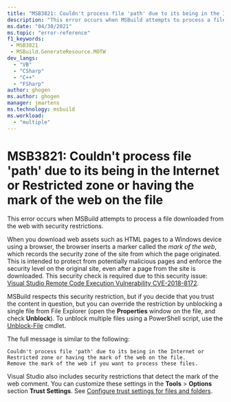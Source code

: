 ```yaml
---
title: "MSB3821: Couldn't process file 'path' due to its being in the Internet or Restricted zone or having the mark of the web on the file"
description: "This error occurs when MSBuild attempts to process a file downloaded from the web with security restrictions."
ms.date: "04/30/2021"
ms.topic: "error-reference"
f1_keywords:
 - MSB3821
 - MSBuild.GenerateResource.MOTW
dev_langs:
  - "VB"
  - "CSharp"
  - "C++"
  - "FSharp"
author: ghogen
ms.author: ghogen
manager: jmartens
ms.technology: msbuild
ms.workload:
  - "multiple"
---
```

# MSB3821: Couldn't process file 'path' due to its being in the Internet or Restricted zone or having the mark of the web on the file

This error occurs when MSBuild attempts to process a file downloaded from the web with security restrictions.

When you download web assets such as HTML pages to a Windows device using a browser, the browser inserts a marker called the *mark of the web*, which records the security zone of the site from which the page originated. This is intended to protect from potentially malicious pages and enforce the security level on the original site, even after a page from the site is downloaded. This security check is required due to this security issue: [Visual Studio Remote Code Execution Vulnerability CVE-2018-8172](https://msrc.microsoft.com/update-guide/vulnerability/CVE-2018-8172).

 MSBuild respects this security restriction, but if you decide that you trust the content in question, but you can override the restriction by unblocking a single file from File Explorer (open the **Properties** window on the file, and check **Unblock**). To unblock multiple files using a PowerShell script, use the [Unblock-File](/powershell/module/microsoft.powershell.utility/unblock-file) cmdlet.

The full message is similar to the following:

```output
Couldn't process file 'path' due to its being in the Internet or Restricted zone or having the mark of the web on the file.
Remove the mark of the web if you want to process these files.
```

Visual Studio also includes security restrictions that detect the mark of the web comment. You can customize these settings
in the **Tools** > **Options** section **Trust Settings**. See [Configure trust settings for files and folders](../../ide/reference/trust-settings.md).
